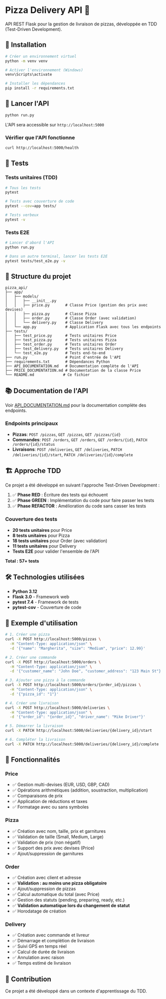 # Pizza Delivery API 🍕

API REST Flask pour la gestion de livraison de pizzas, développée en TDD (Test-Driven Development).

## 🚀 Installation

```bash
# Créer un environnement virtuel
python -m venv venv

# Activer l'environnement (Windows)
venv\Scripts\activate

# Installer les dépendances
pip install -r requirements.txt
```

## 🏃 Lancer l'API

```bash
python run.py
```

L'API sera accessible sur `http://localhost:5000`

### Vérifier que l'API fonctionne

```bash
curl http://localhost:5000/health
```

## 🧪 Tests

### Tests unitaires (TDD)

```bash
# Tous les tests
pytest

# Tests avec couverture de code
pytest --cov=app tests/

# Tests verbeux
pytest -v
```

### Tests E2E

```bash
# Lancer d'abord l'API
python run.py

# Dans un autre terminal, lancer les tests E2E
pytest tests/test_e2e.py -v
```

## 📁 Structure du projet

```
pizza_api/
├── app/
│   ├── models/
│   │   ├── __init__.py
│   │   ├── price.py       # Classe Price (gestion des prix avec devises)
│   │   ├── pizza.py       # Classe Pizza
│   │   ├── order.py       # Classe Order (avec validation)
│   │   └── delivery.py    # Classe Delivery
│   └── app.py             # Application Flask avec tous les endpoints
├── tests/
│   ├── test_price.py      # Tests unitaires Price
│   ├── test_pizza.py      # Tests unitaires Pizza
│   ├── test_order.py      # Tests unitaires Order
│   ├── test_delivery.py   # Tests unitaires Delivery
│   └── test_e2e.py        # Tests end-to-end
├── run.py                 # Point d'entrée de l'API
├── requirements.txt       # Dépendances Python
├── API_DOCUMENTATION.md   # Documentation complète de l'API
├── PRICE_DOCUMENTATION.md # Documentation de la classe Price
└── README.md             # Ce fichier
```

## 📚 Documentation de l'API

Voir [API_DOCUMENTATION.md](API_DOCUMENTATION.md) pour la documentation complète des endpoints.

### Endpoints principaux

- **Pizzas**: `POST /pizzas`, `GET /pizzas`, `GET /pizzas/{id}`
- **Commandes**: `POST /orders`, `GET /orders`, `GET /orders/{id}`, `PATCH /orders/{id}/status`
- **Livraisons**: `POST /deliveries`, `GET /deliveries`, `PATCH /deliveries/{id}/start`, `PATCH /deliveries/{id}/complete`

## 🏗️ Approche TDD

Ce projet a été développé en suivant l'approche Test-Driven Development :

1. ✅ **Phase RED** : Écriture des tests qui échouent
2. ✅ **Phase GREEN** : Implémentation du code pour faire passer les tests
3. ✅ **Phase REFACTOR** : Amélioration du code sans casser les tests

### Couverture des tests

- **20 tests unitaires** pour Price
- **8 tests unitaires** pour Pizza
- **18 tests unitaires** pour Order (avec validation)
- **11 tests unitaires** pour Delivery
- **Tests E2E** pour valider l'ensemble de l'API

**Total : 57+ tests**

## 🛠️ Technologies utilisées

- **Python 3.12**
- **Flask 3.0** - Framework web
- **pytest 7.4** - Framework de tests
- **pytest-cov** - Couverture de code

## 📝 Exemple d'utilisation

```bash
# 1. Créer une pizza
curl -X POST http://localhost:5000/pizzas \
  -H "Content-Type: application/json" \
  -d '{"name": "Margherita", "size": "Medium", "price": 12.99}'

# 2. Créer une commande
curl -X POST http://localhost:5000/orders \
  -H "Content-Type: application/json" \
  -d '{"customer_name": "John Doe", "customer_address": "123 Main St"}'

# 3. Ajouter une pizza à la commande
curl -X POST http://localhost:5000/orders/{order_id}/pizzas \
  -H "Content-Type: application/json" \
  -d '{"pizza_id": "1"}'

# 4. Créer une livraison
curl -X POST http://localhost:5000/deliveries \
  -H "Content-Type: application/json" \
  -d '{"order_id": "{order_id}", "driver_name": "Mike Driver"}'

# 5. Démarrer la livraison
curl -X PATCH http://localhost:5000/deliveries/{delivery_id}/start

# 6. Compléter la livraison
curl -X PATCH http://localhost:5000/deliveries/{delivery_id}/complete
```

## 🎯 Fonctionnalités

### Price
- ✅ Gestion multi-devises (EUR, USD, GBP, CAD)
- ✅ Opérations arithmétiques (addition, soustraction, multiplication)
- ✅ Comparaisons de prix
- ✅ Application de réductions et taxes
- ✅ Formatage avec ou sans symboles

### Pizza
- ✅ Création avec nom, taille, prix et garnitures
- ✅ Validation de taille (Small, Medium, Large)
- ✅ Validation de prix (non négatif)
- ✅ Support des prix avec devises (Price)
- ✅ Ajout/suppression de garnitures

### Order
- ✅ Création avec client et adresse
- ✅ **Validation : au moins une pizza obligatoire**
- ✅ Ajout/suppression de pizzas
- ✅ Calcul automatique du total (avec Price)
- ✅ Gestion des statuts (pending, preparing, ready, etc.)
- ✅ **Validation automatique lors du changement de statut**
- ✅ Horodatage de création

### Delivery
- ✅ Création avec commande et livreur
- ✅ Démarrage et complétion de livraison
- ✅ Suivi GPS en temps réel
- ✅ Calcul de durée de livraison
- ✅ Annulation avec raison
- ✅ Temps estimé de livraison

## 🤝 Contribution

Ce projet a été développé dans un contexte d'apprentissage du TDD.
